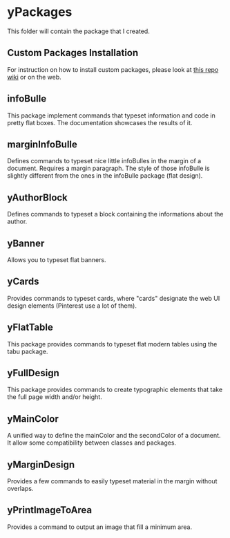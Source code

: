 # yPackages
This folder will contain the package that I created.

## Custom Packages Installation
For instruction on how to install custom packages, please look at [this repo wiki](https://github.com/thib1235/yLaTeX/wiki/Installing-custom-packages) or on the web.

## infoBulle
This package implement commands that typeset information and code in pretty flat boxes. The documentation showcases the results of it.

## marginInfoBulle
Defines commands to typeset nice little infoBulles in the margin of a document.
Requires a margin paragraph.
The style of those infoBulle is slightly different from the ones in the infoBulle package (flat design).

## yAuthorBlock
Defines commands to typeset a block containing the informations about the author.

## yBanner
Allows you to typeset flat banners.

## yCards
Provides commands to typeset cards, where "cards" designate the web UI design elements (Pinterest use a lot of them).

## yFlatTable
This package provides commands to typeset flat modern tables using the tabu package.

## yFullDesign
This package provides commands to create typographic elements that take the full page width and/or height.

## yMainColor
A unified way to define the mainColor and the secondColor of a document. It allow some compatibility between classes and packages.

## yMarginDesign
Provides a few commands to easily typeset material in the margin without overlaps.

## yPrintImageToArea
Provides a command to output an image that fill a minimum area.
